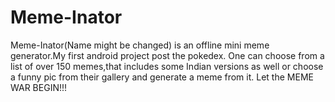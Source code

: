 # Meme-Inator
Meme-Inator(Name might be changed) is an offline mini meme generator.My first android project post the pokedex.
One can choose from a list of over 150  memes,that includes some Indian versions as well or choose a funny pic from their gallery and generate a meme from it.
Let the MEME WAR BEGIN!!!
